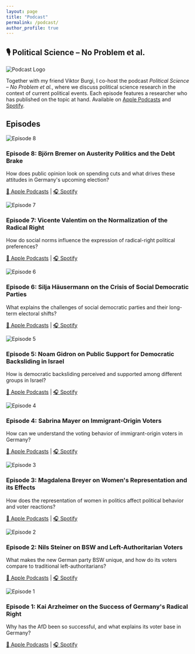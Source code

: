 ```yaml
---
layout: page
title: "Podcast"
permalink: /podcast/
author_profile: true
---
```


<h2 class="blog-section-title">🎙️ Political Science – No Problem et al.</h2>

<div class="podcast-header">
  <img src="/images/podcastlogo.png" alt="Podcast Logo" class="podcast-logo">
  <div class="podcast-description">
    <p>
      Together with my friend Viktor Burgi, I co-host the podcast <i>Political Science – No Problem et al.</i>, 
      where we discuss political science research in the context of current political events. 
      Each episode features a researcher who has published on the topic at hand. 
      Available on 
      <a href="https://podcasts.apple.com/de/podcast/political-science-no-problem-et-al/id1446578631" target="_blank">Apple Podcasts</a> 
      and 
      <a href="https://open.spotify.com/show/2gzMJ0JDVFMPbOLCTShgXc" target="_blank">Spotify</a>.
    </p>
  </div>
</div>

<h2 class="blog-section-title">Episodes</h2>

<div class="blog-container">

  <div class="blog-card">
    <img src="/images/folge8.webp" alt="Episode 8" class="blog-card-img">
    <h3>Episode 8: Björn Bremer on Austerity Politics and the Debt Brake</h3>
    <p>How does public opinion look on spending cuts and what drives these attitudes in Germany's upcoming election?</p>
    <p>
      <a href="https://podcasts.apple.com/de/podcast/political-science-no-problem-et-al/id1446578631" target="_blank">🍎 Apple Podcasts</a> | 
      <a href="https://open.spotify.com/show/2gzMJ0JDVFMPbOLCTShgXc" target="_blank">🎧 Spotify</a>
    </p>
  </div>

  <div class="blog-card">
    <img src="/images/folge7.webp" alt="Episode 7" class="blog-card-img">
    <h3>Episode 7: Vicente Valentim on the Normalization of the Radical Right</h3>
    <p>How do social norms influence the expression of radical-right political preferences?</p>
    <p>
      <a href="https://podcasts.apple.com/de/podcast/political-science-no-problem-et-al/id1446578631" target="_blank">🍎 Apple Podcasts</a> | 
      <a href="https://open.spotify.com/show/2gzMJ0JDVFMPbOLCTShgXc" target="_blank">🎧 Spotify</a>
    </p>
  </div>

  <div class="blog-card">
    <img src="/images/folge6.webp" alt="Episode 6" class="blog-card-img">
    <h3>Episode 6: Silja Häusermann on the Crisis of Social Democratic Parties</h3>
    <p>What explains the challenges of social democratic parties and their long-term electoral shifts?</p>
    <p>
      <a href="https://podcasts.apple.com/de/podcast/political-science-no-problem-et-al/id1446578631" target="_blank">🍎 Apple Podcasts</a> | 
      <a href="https://open.spotify.com/show/2gzMJ0JDVFMPbOLCTShgXc" target="_blank">🎧 Spotify</a>
    </p>
  </div>

  <div class="blog-card">
    <img src="/images/folge5.webp" alt="Episode 5" class="blog-card-img">
    <h3>Episode 5: Noam Gidron on Public Support for Democratic Backsliding in Israel</h3>
    <p>How is democratic backsliding perceived and supported among different groups in Israel?</p>
    <p>
      <a href="https://podcasts.apple.com/de/podcast/political-science-no-problem-et-al/id1446578631" target="_blank">🍎 Apple Podcasts</a> | 
      <a href="https://open.spotify.com/show/2gzMJ0JDVFMPbOLCTShgXc" target="_blank">🎧 Spotify</a>
    </p>
  </div>

  <div class="blog-card">
    <img src="/images/folge4.webp" alt="Episode 4" class="blog-card-img">
    <h3>Episode 4: Sabrina Mayer on Immigrant-Origin Voters</h3>
    <p>How can we understand the voting behavior of immigrant-origin voters in Germany?</p>
    <p>
      <a href="https://podcasts.apple.com/de/podcast/political-science-no-problem-et-al/id1446578631" target="_blank">🍎 Apple Podcasts</a> | 
      <a href="https://open.spotify.com/show/2gzMJ0JDVFMPbOLCTShgXc" target="_blank">🎧 Spotify</a>
    </p>
  </div>

  <div class="blog-card">
    <img src="/images/folge3.webp" alt="Episode 3" class="blog-card-img">
    <h3>Episode 3: Magdalena Breyer on Women's Representation and its Effects</h3>
    <p>How does the representation of women in politics affect political behavior and voter reactions?</p>
    <p>
      <a href="https://podcasts.apple.com/de/podcast/political-science-no-problem-et-al/id1446578631" target="_blank">🍎 Apple Podcasts</a> | 
      <a href="https://open.spotify.com/show/2gzMJ0JDVFMPbOLCTShgXc" target="_blank">🎧 Spotify</a>
    </p>
  </div>

  <div class="blog-card">
    <img src="/images/folge2.webp" alt="Episode 2" class="blog-card-img">
    <h3>Episode 2: Nils Steiner on BSW and Left-Authoritarian Voters</h3>
    <p>What makes the new German party BSW unique, and how do its voters compare to traditional left-authoritarians?</p>
    <p>
      <a href="https://podcasts.apple.com/de/podcast/political-science-no-problem-et-al/id1446578631" target="_blank">🍎 Apple Podcasts</a> | 
      <a href="https://open.spotify.com/show/2gzMJ0JDVFMPbOLCTShgXc" target="_blank">🎧 Spotify</a>
    </p>
  </div>

  <div class="blog-card">
    <img src="/images/folge1.webp" alt="Episode 1" class="blog-card-img">
    <h3>Episode 1: Kai Arzheimer on the Success of Germany's Radical Right</h3>
    <p>Why has the AfD been so successful, and what explains its voter base in Germany?</p>
    <p>
      <a href="https://podcasts.apple.com/de/podcast/political-science-no-problem-et-al/id1446578631" target="_blank">🍎 Apple Podcasts</a> | 
      <a href="https://open.spotify.com/show/2gzMJ0JDVFMPbOLCTShgXc" target="_blank">🎧 Spotify</a>
    </p>
  </div>

</div>

